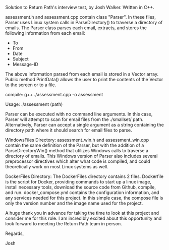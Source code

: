 Solution to Return Path's interview test, by Josh Walker.  Written in C++.

assessment.h and assessment.cpp contain class "Parser".  In these files, Parser uses Linux system calls in ParseDirectory() to traverse a directory of emails.  The Parser class parses each email, extracts, and stores the following information from each email:
-  To
-  From
-  Date
-  Subject
-  Message-ID

The above information parsed from each email is stored in a Vector array.  Public method PrintData() allows the user to print the contents of the Vector to the screen or to a file.

compile:  g++ ./assessment.cpp -o assessment

Usage:  ./assessment (path)

Parser can be executed with no command line arguments.  In this case, Parser will attempt to scan for email files from the ./smallset/ path.  Alternatively, Parser can accept a single argument as a string containing the directory path where it should search for email files to parse.

WindowsFiles Directory:  assessment_win.h and assessment_win.cpp contain the same definition of the Parser, but with the addition of a ParseDirectoryWin() method that utilizes Windows calls to traverse a directory of emails.  This Windows version of Parser also includes several preprocessor directives which alter what code is compiled, and could theoretically work on most Linux systems as well.

DockerFiles Directory:  The DockerFiles directory contains 2 files.  Dockerfile is the script for Docker, providing commands to start up a linux image, install necessary tools, download the source code from Github, compile, and run.  docker_compose.yml contains the configuration information, and any services needed for this project.  In this simple case, the compose file is only the version number and the image name used for the project.

A huge thank you in advance for taking the time to look at this project and consider me for this role.  I am incredibly excited about this opportunity and look forward to meeting the Return Path team in person.

Regards,

Josh
